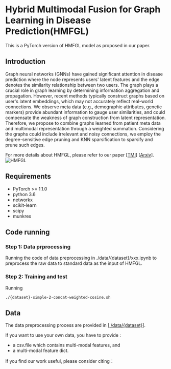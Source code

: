# Hybrid Multimodal Fusion for Graph Learning in Disease Prediction(HMFGL)

This is a PyTorch version of HMFGL model as proposed in our paper.

## Introduction

Graph neural networks (GNNs) have gained significant attention in disease prediction where the node represents users' latent features and the edge denotes the similarity relationship between two users. The graph plays a crucial role in graph learning by determining information aggregation and propagation. However, recent methods typically construct graphs based on user's latent embeddings, which may not accurately reflect real-world connections. We observe meta data (e.g., demographic attributes, genetic markers) provide abundant information to gauge user similarities, and could compensate the weakness of graph construction from latent representation. Therefore, we propose to combine graphs learned from patient meta data and multimodal representation through a weighted summation.  Considering the graphs could include irrelevant and noisy connections, we employ the degree-sensitive edge pruning and KNN sparsification to sparsify and prune such edges.

For more details about HMFGL, please refer to our paper [[TMI](https://ieeexplore.ieee.org/abstract/document/9733917)] [[Arxiv](https://arxiv.org/abs/2203.05880)].
![HMFGL](https://github.com/JobYoo/HMFGL/assets/153283474/5b04258d-09c1-47ba-ba99-30761c15b690)
## Requirements

* PyTorch >= 1.1.0
* python 3.6
* networkx
* scikit-learn
* scipy
* munkres

## Code running

### Step 1: Data prprocessing

Running the code of data preprocessing in ./data/{dataset}/xxx.ipynb to preprocess the raw data to standard data as the input of HMFGL.

### Step 2: Training and test

Running

```
./{dataset}-simple-2-concat-weighted-cosine.sh
```

## Data

The data preprocessing process are provided in [[./data/{dataset}](https://github.com/JobYoo/MMGL/blob/main/data/)].

If you want to use your own data, you have to provide :

* a csv.file which contains multi-modal features, and
* a multi-modal feature dict.

If you find our work useful, please consider citing： 

```

```
